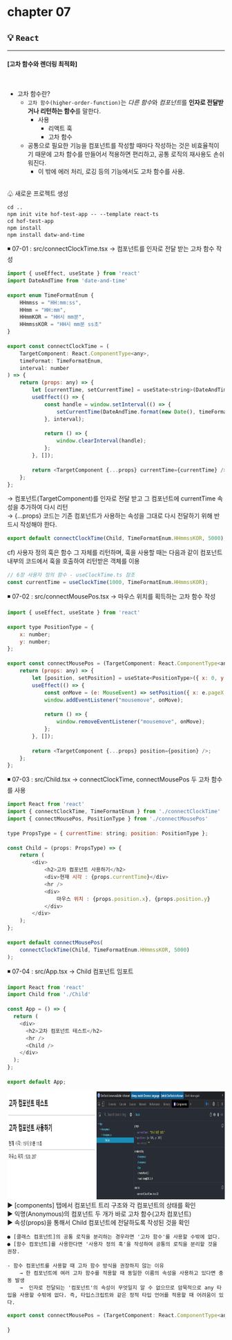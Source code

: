 # **chapter 07**  

## 💡 `React` 

--- 
#### [고차 함수와 렌더링 최적화] 

<br>

- 고차 함수란? <br>
  - `고차 함수(higher-order-function)`는 *다른 함수*와 *컴포넌트*를 **인자로 전달받거나 리턴하는 함수**를 말한다. <br>
    - 사용 <br>
        - 리액트 훅 <br>
        - 고차 함수 <br>
  - 공통으로 필요한 기능을 컴포넌트를 작성할 때마다 작성하는 것은 비효율적이기 때문에 고차 함수를 만들어서 적용하면 편리하고, 공통 로직의 재사용도 손쉬워진다. <br>
    - 이 밖에 에러 처리, 로깅 등의 기능에서도 고차 함수를 사용. <br>
    


<br> ♧ 새로운 프로젝트 생성 <br>
```
cd ..
npm init vite hof-test-app -- --template react-ts
cd hof-test-app
npm install
npm install datw-and-time
```

◾ 07-01 : src/connectClockTime.tsx → 컴포넌트를 인자로 전달 받는 고차 함수 작성 <br>

```javascript
import { useEffect, useState } from 'react'
import DateAndTime from 'date-and-time'

export enum TimeFormatEnum {
    HHmmss = "HH:mm:ss",
    HHmm = "HH:mm",
    HHmmKOR = "HH시 mm분",
    HHmmssKOR = "HH시 mm분 ss초"
}

export const connectClockTime = (
    TargetComponent: React.ComponentType<any>,
    timeFormat: TimeFormatEnum,
    interval: number
) => {
    return (props: any) => {
        let [currentTime, setCurrentTime] = useState<string>(DateAndTime.format(new Date(), timeFormat));
        useEffect(() => {
            const handle = window.setInterval(() => {
                setCurrentTime(DateAndTime.format(new Date(), timeFormat));
            }, interval);

            return () => {
                window.clearInterval(handle);
            };
        }, []);

        return <TargetComponent {...props} currentTime={currentTime} />
    };
};
```
→ 컴포넌트(TargetComponent)를 인자로 전달 받고 그 컴포넌트에 currentTime 속성을 추가하여 다시 리턴 <br>
→ {...props} 코드는 기존 컴포넌트가 사용하는 속성을 그대로 다시 전달하기 위해 반드시 작성해야 한다. <br>
```javascript
export default connectClockTime(Child, TimeFormatEnum.HHmmssKOR, 5000);
```

cf) 사용자 정의 훅은 함수 그 자체를 리턴하며, 훅을 사용할 때는 다음과 같이 컴포넌트 내부의 코드에서 훅을 호출하여 리턴받은 객체를 이용 <br>
```javascript
// 6장 사용자 정의 함수 - useClockTime.ts 참조
const currentTime = useClockTime(1000, TimeFormatEnum.HHmmssKOR);
```

◾ 07-02 : src/connectMousePos.tsx → 마우스 위치를 획득하는 고차 함수 작성 <br>

```javascript
import { useEffect, useState } from 'react'

export type PositionType = {
    x: number;
    y: number;
};

export const connectMousePos = (TargetComponent: React.ComponentType<any>) => {
    return (props: any) => {
        let [position, setPosition] = useState<PositionType>({ x: 0, y: 0 });
        useEffect(() => {
            const onMove = (e: MouseEvent) => setPosition({ x: e.pageX, y: e.pageY });
            window.addEventListener("mousemove", onMove);

            return () => {
                window.removeEventListener("mousemove", onMove);
            };
        }, []);
        
        return <TargetComponent {...props} position={position} />;
    };
};
```

◾ 07-03 : src/Child.tsx → connectClockTime, connectMousePos 두 고차 함수를 사용 <br>

```javascript
import React from 'react'
import { connectClockTime, TimeFormatEnum } from './connectClockTime'
import { connectMousePos, PositionType } from './connectMousePos'

type PropsType = { currentTime: string; position: PositionType };

const Child = (props: PropsType) => {
    return (
        <div>
            <h2>고차 컴포넌트 사용하기</h2>
            <div>현재 시각 : {props.currentTime}</div>
            <hr />
            <div>
                마우스 위치 : {props.position.x}, {props.position.y}
            </div>
        </div>
    );
};

export default connectMousePos(
    connectClockTime(Child, TimeFormatEnum.HHmmssKOR, 5000)
);
```

◾ 07-04 : src/App.tsx → Child 컴포넌트 임포트 <br>

```javascript
import React from 'react'
import Child from './Child'

const App = () => {
  return (
    <div>
      <h2>고차 컴포넌트 테스트</h2>
      <hr />
      <Child />
    </div>
  );
};

export default App;
```

<img src="img/hof_function_x2.jpg" width="780" height="250" /> <br>
▶ [components] 탭에서 컴포넌트 트리 구조와 각 컴포넌트의 상태를 확인 <br>
▶ 익명(Anonymous)의 컴포넌트 두 개가 바로 고차 함수(고차 컴포넌트) <br>
▶ 속성(props)을 통해서 Child 컴포넌트에 전달하도록 작성된 것을 확인 <br>

```
● [클래스 컴포넌트]의 공통 로직을 분리하는 경우라면 '고차 함수'를 사용할 수밖에 없다.
● [함수 컴포넌트]를 사용한다면 '사용자 정의 훅'을 작성하여 공통의 로직을 분리할 것을 권장.

- 함수 컴포넌트를 사용할 때 고차 함수 방식을 권장하지 않는 이유
    → 한 컴포넌트에 여러 고차 함수를 적용할 때 동일한 이름의 속성을 사용하고 있다면 충동 발생
    →  인자로 전달되는 '컴포넌트'의 속성이 무엇일지 알 수 없으므로 암묵적으로 any 타입을 사용할 수밖에 없다. 즉, 타입스크립트와 같은 정적 타입 언어를 적용할 때 어려움이 있다.
```

```javascript
export const connectMousePos = (TargetComponent: React.ComponentType<any>) => {

}
```